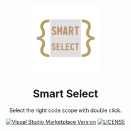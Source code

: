 <p align="center">
<img src="./res/icon.png" height="180">
</p>

<h1 align="center">
Smart Select
</h1>

<p align="center">
Select the right code scope with double click.
</p>

<p align="center">
<a href="https://marketplace.visualstudio.com/items?itemName=LuJiejie.smart-select" target="__blank"><img src="https://img.shields.io/visual-studio-marketplace/v/LuJiejie.smart-select?color=ddd&labelColor=444&logo=visualstudiocode&label=VS%20Code%20Marketplace" alt="Visual Studio Marketplace Version" /></a>
<a href="https://github.com/Lu-Jiejie/vscode-smart-select/blob/main/LICENSE" target="__blank"><img src="https://img.shields.io/github/license/Lu-Jiejie/vscode-smart-select?style=flat&color=ddd&labelColor=444" alt="LICENSE" /></a>
</p>
